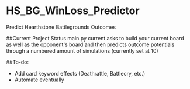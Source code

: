 # HS_BG_WinLoss_Predictor
Predict Hearthstone Battlegrounds Outcomes

##Current Project Status
main.py current asks to build your current board as well as the opponent's board and then predicts outcome potentials through a numbered amount of simulations (currently set at 10)

##To-do:
* Add card keyword effects (Deathrattle, Battlecry, etc.)
* Automate eventually
